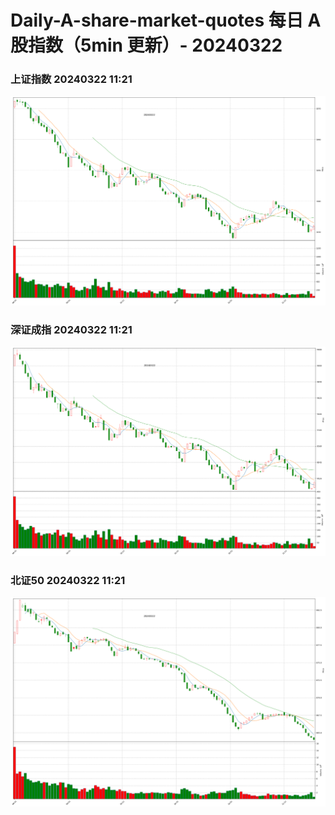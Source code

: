 
# Daily-A-share-market-quotes 每日 A 股指数（5min 更新）- 20240322

### 上证指数 20240322 11:21
![](./fig/2024/3/20240322-sh000001.png)

### 深证成指 20240322 11:21
![](./fig/2024/3/20240322-sz399001.png)

### 北证50 20240322 11:21
![](./fig/2024/3/20240322-bj899050.png)
